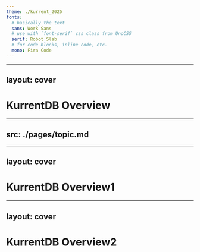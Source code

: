 ```yaml
---
theme: ./kurrent_2025
fonts:
  # basically the text
  sans: Work Sans
  # use with `font-serif` css class from UnoCSS
  serif: Robot Slab
  # for code blocks, inline code, etc.
  mono: Fira Code
---
```


---
layout: cover
---

# KurrentDB Overview

---
src: ./pages/topic.md 
---



---
layout: cover
---

# KurrentDB Overview1

---
layout: cover
---

# KurrentDB Overview2